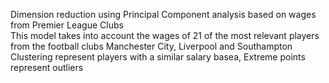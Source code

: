 Dimension reduction using Principal Component analysis based on wages from Premier League Clubs<br />
This model takes into account the wages of 21 of the most relevant players from the football clubs Manchester City, Liverpool and Southampton<br />
Clustering represent players with a similar salary basea, Extreme points represent outliers<br />
